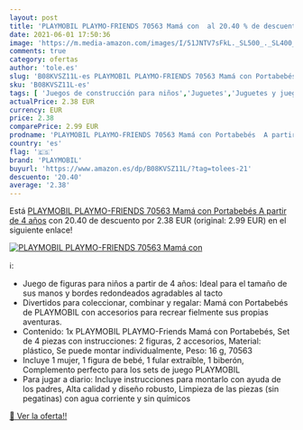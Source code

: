 ```yaml
---
layout: post
title: 'PLAYMOBIL PLAYMO-FRIENDS 70563 Mamá con  al 20.40 % de descuento'
date: 2021-06-01 17:50:36
image: 'https://m.media-amazon.com/images/I/51JNTV7sFkL._SL500_._SL400_.jpg'
comments: true
category: ofertas
author: 'tole.es'
slug: 'B08KVSZ11L-es PLAYMOBIL PLAYMO-FRIENDS 70563 Mamá con Portabebés A...'
sku: 'B08KVSZ11L-es'
tags: [ 'Juegos de construcción para niños','Juguetes','Juguetes y juegos','playmobil', ]
actualPrice: 2.38 EUR
currency: EUR
price: 2.38
comparePrice: 2.99 EUR
prodname: 'PLAYMOBIL PLAYMO-FRIENDS 70563 Mamá con Portabebés  A partir de 4 años'
country: 'es'
flag: '🇪🇸'
brand: 'PLAYMOBIL'
buyurl: 'https://www.amazon.es/dp/B08KVSZ11L/?tag=tolees-21'
descuento: '20.40'
average: '2.38'
---
```


Está [PLAYMOBIL PLAYMO-FRIENDS 70563 Mamá con Portabebés  A partir de 4 años](https://www.amazon.es/dp/B08KVSZ11L/?tag=tolees-21) con 20.40 de descuento por 2.38 EUR (original: 2.99 EUR) en el siguiente enlace!

[![PLAYMOBIL PLAYMO-FRIENDS 70563 Mamá con ](https://m.media-amazon.com/images/I/51JNTV7sFkL._SL500_._SL400_.jpg)](https://www.amazon.es/dp/B08KVSZ11L/?tag=tolees-21)

ℹ️:

- Juego de figuras para niños a partir de 4 años: Ideal para el tamaño de sus manos y bordes redondeados agradables al tacto
- Divertidos para coleccionar, combinar y regalar: Mamá con Portabebés de PLAYMOBIL con accesorios para recrear fielmente sus propias aventuras.
- Contenido: 1x PLAYMOBIL PLAYMO-Friends Mamá con Portabebés, Set de 4 piezas con instrucciones: 2 figuras, 2 accesorios, Material: plástico, Se puede montar individualmente, Peso: 16 g, 70563
- Incluye 1 mujer, 1 figura de bebé, 1 fular extraíble, 1 biberón, Complemento perfecto para los sets de juego PLAYMOBIL
- Para jugar a diario: Incluye instrucciones para montarlo con ayuda de los padres, Alta calidad y diseño robusto, Limpieza de las piezas (sin pegatinas) con agua corriente y sin químicos

[🛒 Ver la oferta!!](https://www.amazon.es/dp/B08KVSZ11L/?tag=tolees-21)
